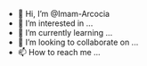 - 👋 Hi, I’m @Imam-Arcocia
- 👀 I’m interested in ...
- 🌱 I’m currently learning ...
- 💞️ I’m looking to collaborate on ...
- 📫 How to reach me ...

<!---
Imam-Arcocia/Imam-Arcocia is a ✨ special ✨ repository because its `README.md` (this file) appears on your GitHub profile.
You can click the Preview link to take a look at your changes.
--->
